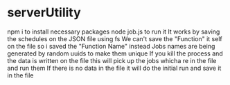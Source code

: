 # serverUtility
npm i to install necessary packages
node job.js to run it
It works by saving the schedules on the JSON file using fs
We can't save the "Function" it self on the file so i saved the "Function Name" instead
Jobs names are being generated by random uuids to make them unique
If you kill the process and the data is written on the file this will pick up the jobs whicha re in the file and run them
If there is no data in the file it will do the initial run and save it in the file
